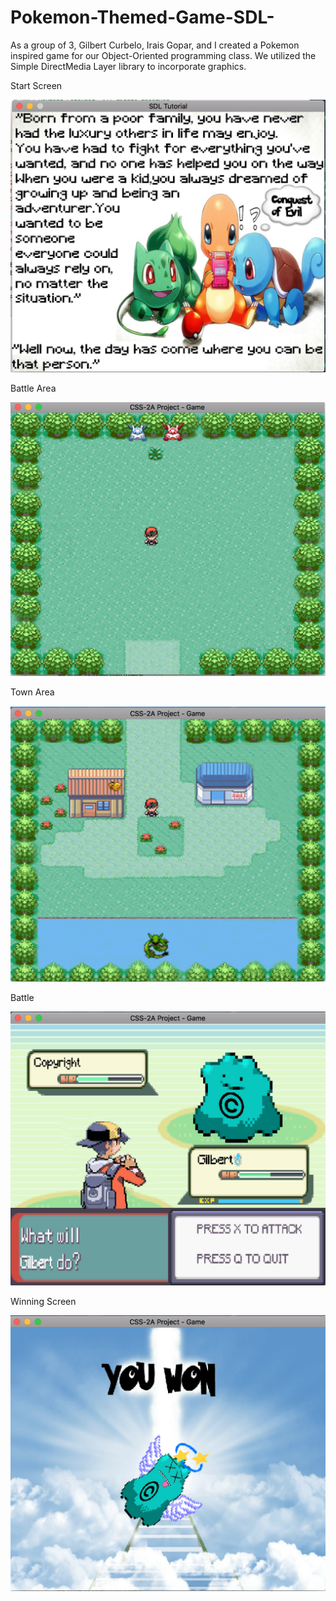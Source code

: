 # Pokemon-Themed-Game-SDL-

As a group of 3, Gilbert Curbelo, Irais Gopar, and I created a Pokemon inspired game for our Object-Oriented programming class. We utilized the Simple DirectMedia Layer library to incorporate graphics.

Start Screen

![](https://github.com/resteybar/Pokemon-Themed-Game-SDL-/blob/master/Gameplay/Start_Screen.png)

Battle Area

![](https://github.com/resteybar/Pokemon-Themed-Game-SDL-/blob/master/Gameplay/Battle_Area.png)

Town Area

![](https://github.com/resteybar/Pokemon-Themed-Game-SDL-/blob/master/Gameplay/Town%20Area.png)

Battle

![](https://github.com/resteybar/Pokemon-Themed-Game-SDL-/blob/master/Gameplay/Fight.png)

Winning Screen

![](https://github.com/resteybar/Pokemon-Themed-Game-SDL-/blob/master/Gameplay/WinningScreen.png)
